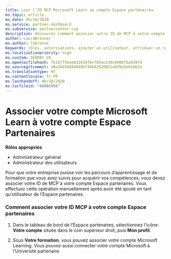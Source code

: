 ```yaml
---
title: Lier l’ID MCP Microsoft Learn au compte Espace partenaires
ms.topic: article
ms.date: 05/18/2020
ms.service: partner-dashboard
ms.subservice: partnercenter-csp
description: Découvrez comment associer votre ID de MCP à votre compte Espace partenaires afin que votre entreprise puisse voir les parcours d’apprentissage et de formation que vous avez suivis pour acquérir vos compétences.
author: LauraBrenner
ms.author: labrenne
Keywords: rôles, autorisations, ajouter un utilisateur, attribuer un rôle, administrateur, agent, ID de MCP, Microsoft Learn
ms.localizationpriority: high
ms.custom: SEOMAY.20
ms.openlocfilehash: fb1b7f56ee831634f6cf05ace30c0900fba9397d
ms.sourcegitcommit: e0a1b4506840486f4bb82620051e0f6a5e81662a
ms.translationtype: HT
ms.contentlocale: fr-FR
ms.lasthandoff: 06/18/2020
ms.locfileid: "84991956"
---
```

# <a name="associate-your-microsoft-learn-account-to-your-partner-center-account"></a>Associer votre compte Microsoft Learn à votre compte Espace Partenaires

**Rôles appropriés**

- Administrateur général
- Administrateur des utilisateurs

Pour que votre entreprise puisse voir les parcours d’apprentissage et de formation que vous avez suivis pour acquérir vos compétences, vous devez associer votre ID de MCP à votre compte Espace partenaires. Vous effectuez cette opération manuellement après avoir été ajouté en tant qu’utilisateur de l’Espace partenaires.

### <a name="how-to-associate-your-mcp-id-to-your-partner-center-account"></a>Comment associer votre ID MCP à votre compte Espace partenaires

1. Dans le tableau de bord de l’Espace partenaires, sélectionnez l'icône **Votre compte** située dans le coin supérieur droit, puis **Mon profil**.

2. Sous **Votre formation**, vous pouvez associer votre compte Microsoft Learning. Vous pouvez aussi connecter votre compte Microsoft à l’Université partenaire.
